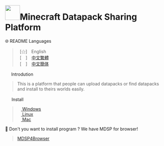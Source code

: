 

# <img src="https://media.discordapp.net/attachments/763787703958372402/992710401643003934/unknown.png" width=48>Minecraft Datapack Sharing Platform 

   🌐 README Languages

>&nbsp;&nbsp;[⚝]　English<br>
&nbsp;&nbsp;[　]　[中文繁體]()<br>
&nbsp;&nbsp;[　]　[中文簡体]()

<img src="https://media.discordapp.net/attachments/763787703958372402/992695856492982352/unknown.png" width=16> Introdution

>This is a platform that people can upload datapacks or find datapacks and install to theirs worlds easily.

<img src="https://cdn.discordapp.com/attachments/763787703958372402/992716242706255932/unknown.png" width=17> Install

> [ <img src="https://cdn.iconscout.com/icon/free/png-256/windows-221-1175066.png" width=12> Windows]()<br>
> [ <img src="https://media.discordapp.net/attachments/763787703958372402/992718211399299132/unknown.png" width=12 > Linux]()<br>
> [ <img src="https://media.discordapp.net/attachments/763787703958372402/992718435693891595/unknown.png" width=12> Mac]()

🔗 Don't you want to install program ? We have MDSP for browser!
> [MDSP4Browser]()



